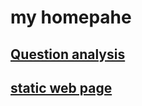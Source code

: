 # my homepahe

## [Question analysis](https://github.com/iDea2016su/iDea2016su.github.io/blob/master/study/questions/probability.md)

## [static web page](http://htmlpreview.github.com/?https://github.com/iDea2016su/iDea2016su.github.io/blob/master/study/questions/index.html)
